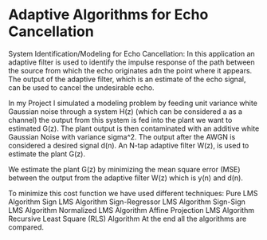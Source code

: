 # Adaptive Algorithms for Echo Cancellation
    
System Identification/Modeling for Echo Cancellation:   In this application an adaptive filter is used to identify the impulse response of the path between the source from which the echo originates adn the point where it appears. The output of the adaptive filter, which is an estimate of the echo signal, can be used to cancel the undesirable echo. 

In my Project I simulated a modeling problem by feeding unit variance white Gaussian noise through a system H(z) (which can be considered a as a channel) the output from this system is fed into the plant we want to estimated G(z). The plant output is then contaminated with an additive white Gaussian Noise with variance sigma^2. The output after the AWGN is considered a desired signal d(n). An N-tap adaptive filter W(z), is used to estimate the plant G(z). 

We estimate the plant G(z) by minimizing the mean square error (MSE) between the output from the adaptive filter W(z) which is y(n) and d(n).

To minimize this cost function we have used different techniques:
    Pure LMS Algorithm
    Sign LMS Algorithm
    Sign-Regressor LMS Algorithm
    Sign-Sign LMS Algorithm
    Normalized LMS Algorithm
    Affine Projection LMS Algorithm
    Recursive Least Square (RLS) Algorithm
At the end all the algorithms are compared.
